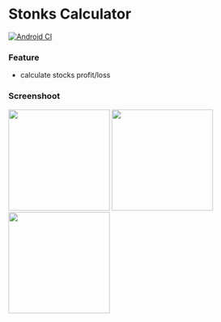 # Stonks Calculator
[![Android CI](https://github.com/ekyrizky/stonks-calculator/actions/workflows/android_ci.yml/badge.svg)](https://github.com/ekyrizky/stonks-calculator/actions/workflows/android_ci.yml)

### Feature
* calculate stocks profit/loss

### Screenshoot
<p float="left">
    <img src="https://user-images.githubusercontent.com/27962017/189826616-606e1eff-3953-4d98-aed8-31e8f5fbf56e.jpeg" width="200">
    <img src="https://user-images.githubusercontent.com/27962017/189827395-26b984cb-080c-4554-97fe-5fa89a8c3331.jpeg" width="200">
    <img src="https://user-images.githubusercontent.com/27962017/189827464-319e47a8-a04d-4b6c-81f7-915a18cb625d.jpeg" width="200">
</p>

